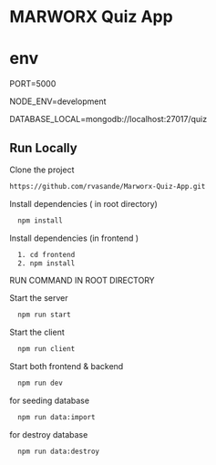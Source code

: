 
# MARWORX Quiz App



# env
PORT=5000

NODE_ENV=development

DATABASE_LOCAL=mongodb://localhost:27017/quiz


## Run Locally

Clone the project

```bash
https://github.com/rvasande/Marworx-Quiz-App.git
```


Install dependencies ( in root directory)

```bash
  npm install
```
Install dependencies (in frontend )

```bash
  1. cd frontend
  2. npm install
```
RUN COMMAND IN ROOT DIRECTORY 

Start the server

```bash
  npm run start
```

Start the client

```bash
  npm run client
```

Start both frontend & backend

```bash
  npm run dev
```


for seeding database
```bash
  npm run data:import
```
for destroy database
```bash
  npm run data:destroy
```




